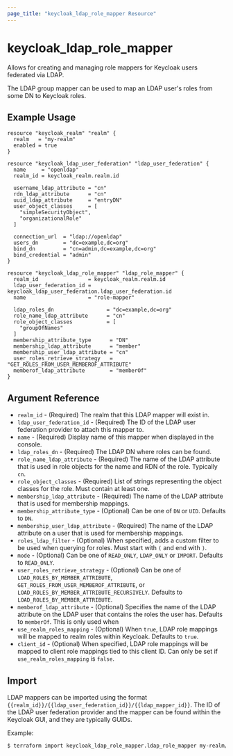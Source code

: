 ```yaml
---
page_title: "keycloak_ldap_role_mapper Resource"
---
```


# keycloak\_ldap\_role\_mapper

Allows for creating and managing role mappers for Keycloak users federated via LDAP.

The LDAP group mapper can be used to map an LDAP user's roles from some DN to Keycloak roles.

## Example Usage

```hcl
resource "keycloak_realm" "realm" {
  realm   = "my-realm"
  enabled = true
}

resource "keycloak_ldap_user_federation" "ldap_user_federation" {
  name     = "openldap"
  realm_id = keycloak_realm.realm.id

  username_ldap_attribute = "cn"
  rdn_ldap_attribute      = "cn"
  uuid_ldap_attribute     = "entryDN"
  user_object_classes     = [
    "simpleSecurityObject",
    "organizationalRole"
  ]

  connection_url  = "ldap://openldap"
  users_dn        = "dc=example,dc=org"
  bind_dn         = "cn=admin,dc=example,dc=org"
  bind_credential = "admin"
}

resource "keycloak_ldap_role_mapper" "ldap_role_mapper" {
  realm_id                = keycloak_realm.realm.id
  ldap_user_federation_id = keycloak_ldap_user_federation.ldap_user_federation.id
  name                    = "role-mapper"

  ldap_roles_dn                 = "dc=example,dc=org"
  role_name_ldap_attribute      = "cn"
  role_object_classes           = [
    "groupOfNames"
  ]
  membership_attribute_type      = "DN"
  membership_ldap_attribute      = "member"
  membership_user_ldap_attribute = "cn"
  user_roles_retrieve_strategy   = "GET_ROLES_FROM_USER_MEMBEROF_ATTRIBUTE"
  memberof_ldap_attribute        = "memberOf"
}
```

## Argument Reference

- `realm_id` - (Required) The realm that this LDAP mapper will exist in.
- `ldap_user_federation_id` - (Required) The ID of the LDAP user federation provider to attach this mapper to.
- `name` - (Required) Display name of this mapper when displayed in the console.
- `ldap_roles_dn` - (Required) The LDAP DN where roles can be found.
- `role_name_ldap_attribute` - (Required) The name of the LDAP attribute that is used in role objects for the name and RDN of the role. Typically `cn`.
- `role_object_classes` - (Required) List of strings representing the object classes for the role. Must contain at least one.
- `membership_ldap_attribute` - (Required) The name of the LDAP attribute that is used for membership mappings.
- `membership_attribute_type` - (Optional) Can be one of `DN` or `UID`. Defaults to `DN`.
- `membership_user_ldap_attribute` - (Required) The name of the LDAP attribute on a user that is used for membership mappings.
- `roles_ldap_filter` - (Optional) When specified, adds a custom filter to be used when querying for roles. Must start with `(` and end with `)`.
- `mode` - (Optional) Can be one of `READ_ONLY`, `LDAP_ONLY` or `IMPORT`. Defaults to `READ_ONLY`.
- `user_roles_retrieve_strategy` - (Optional) Can be one of `LOAD_ROLES_BY_MEMBER_ATTRIBUTE`, `GET_ROLES_FROM_USER_MEMBEROF_ATTRIBUTE`, or `LOAD_ROLES_BY_MEMBER_ATTRIBUTE_RECURSIVELY`. Defaults to `LOAD_ROLES_BY_MEMBER_ATTRIBUTE`.
- `memberof_ldap_attribute` - (Optional) Specifies the name of the LDAP attribute on the LDAP user that contains the roles the user has. Defaults to `memberOf`. This is only used when
- `use_realm_roles_mapping` - (Optional) When `true`, LDAP role mappings will be mapped to realm roles within Keycloak. Defaults to `true`.
- `client_id` - (Optional) When specified, LDAP role mappings will be mapped to client role mappings tied to this client ID. Can only be set if `use_realm_roles_mapping` is `false`.

## Import

LDAP mappers can be imported using the format `{{realm_id}}/{{ldap_user_federation_id}}/{{ldap_mapper_id}}`.
The ID of the LDAP user federation provider and the mapper can be found within the Keycloak GUI, and they are typically GUIDs.

Example:

```bash
$ terraform import keycloak_ldap_role_mapper.ldap_role_mapper my-realm/af2a6ca3-e4d7-49c3-b08b-1b3c70b4b860/3d923ece-1a91-4bf7-adaf-3b82f2a12b67
```
